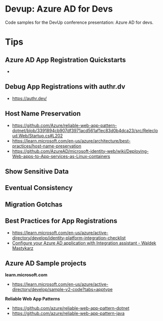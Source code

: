 # Devup: Azure AD for Devs
Code samples for the DevUp conference presentation: Azure AD for devs.

# Tips

## Azure AD App Registration Quickstarts
- 

## Debug App Registrations with authr.dv
- https://authr.dev/

## Host Name Preservation
- https://github.com/Azure/reliable-web-app-pattern-dotnet/blob/3391894cb907df3971acd561af1ec83d0b4dca23/src/Relecloud.Web/Startup.cs#L202
- https://learn.microsoft.com/en-us/azure/architecture/best-practices/host-name-preservation
- https://github.com/AzureAD/microsoft-identity-web/wiki/Deploying-Web-apps-to-App-services-as-Linux-containers


## Show Sensitive Data

## Eventual Consistency

## Migration Gotchas

## Best Practices for App Registrations
- https://learn.microsoft.com/en-us/azure/active-directory/develop/identity-platform-integration-checklist
- [Configure your Azure AD application with Integration assistant - Waldek Mastykarz](https://blog.mastykarz.nl/configure-azure-ad-application-integration-assistant/)

## Azure AD Sample projects

**learn.microsoft.com**
- https://learn.microsoft.com/en-us/azure/active-directory/develop/sample-v2-code?tabs=apptype
  
**Reliable Web App Patterns**
- https://github.com/azure/reliable-web-app-pattern-dotnet
- https://github.com/azure/reliable-web-app-pattern-java
